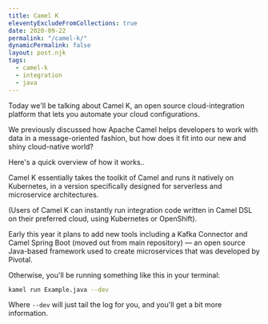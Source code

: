 ```yaml
---
title: Camel K
eleventyExcludeFromCollections: true
date: 2020-09-22
permalink: "/camel-k/"
dynamicPermalink: false
layout: post.njk
tags:
  - camel-k
  - integration
  - java
---
```


Today we'll be talking about Camel K, an open source cloud-integration platform that lets you automate your cloud configurations.

We previously discussed how Apache Camel helps developers to work with data in a message-oriented fashion, but how does it fit into our new and shiny cloud-native world? 

Here's a quick overview of how it works..

Camel K essentially takes the toolkit of Camel and runs it natively on Kubernetes, in a version specifically designed for serverless and microservice architectures.

(Users of Camel K can instantly run integration code written in Camel DSL on their preferred cloud, using Kubernetes or OpenShift).

Early this year it plans to add new tools including a Kafka Connector and Camel Spring Boot (moved out from main repository) — an open source Java-based framework used to create microservices that was developed by Pivotal.




Otherwise, you'll be running something like this in your terminal:

```bash
kamel run Example.java --dev
```

Where `--dev` will just tail the log for you, and you'll get a bit more information.
